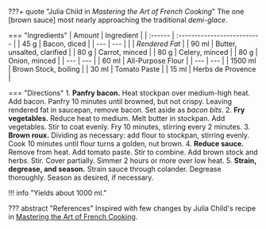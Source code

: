 ???+ quote "Julia Child in _Mastering the Art of French Cooking_"
    The one [brown sauce] most nearly approaching the traditional *demi-glace*.

=== "Ingredients"
    | Amount  | Ingredient                  |
    | :------ | :-------------------------- |
    | 45 g    | Bacon, diced                |
    | ---     | ---                         |
    |         | *Rendered Fat*              |
    | 90 ml   | Butter, unsalted, clarified |
    | 80 g    | Carrot, minced              |
    | 80 g    | Celery, minced              |
    | 80 g    | Onion, minced               |
    | ---     | ---                         |
    | 60 ml   | All-Purpose Flour           |
    | ---     | ---                         |
    | 1500 ml | Brown Stock, boiling        |
    | 30 ml   | Tomato Paste                |
    | 15 ml   | Herbs de Provence           |

=== "Directions"
    1. **Panfry bacon.** Heat stockpan over medium-high heat. Add bacon. Panfry 10 minutes until browned, but not crispy. Leaving rendered fat in saucepan, remove bacon. Set aside as *bacon bits*.
    2. **Fry vegetables.** Reduce heat to medium. Melt butter in stockpan. Add vegetables. Stir to coat evenly. Fry 10 minutes, stirring every 2 minutes.
    3. **Brown roux.** Dividing as necessary: add flour to stockpan, stirring evenly. Cook 10 minutes until flour turns a golden, nut brown.
    4. **Reduce sauce.** Remove from heat. Add tomato paste. Stir to combine. Add brown stock and herbs. Stir. Cover partially. Simmer 2 hours or more over low heat.
    5. **Strain, degrease, and season.** Strain sauce through colander. Degrease thoroughly. Season as desired, if necessary.


!!! info "Yields about 1000 ml."

??? abstract "References"
    Inspired with few changes by Julia Child's recipe in [Mastering the Art of French Cooking](https://www.amazon.com/Mastering-Art-French-Cooking-Vol/dp/0375413405).
